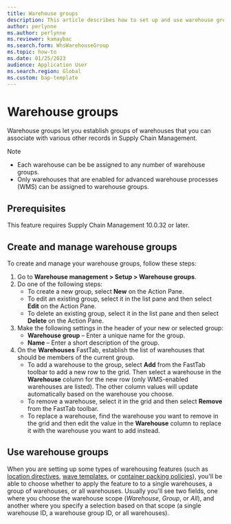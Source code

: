 ```yaml
---
title: Warehouse groups
description: This article describes how to set up and use warehouse groups
author: perlynne
ms.author: perlynne
ms.reviewer: kamaybac
ms.search.form: WhsWarehouseGroup
ms.topic: how-to
ms.date: 01/25/2023
audience: Application User
ms.search.region: Global
ms.custom: bap-template
---
```


# Warehouse groups

Warehouse groups let you establish groups of warehouses that you can associate with various other records in Supply Chain Management.

> [!NOTE]
>
> - Each warehouse can be be assigned to any number of warehouse groups.
> - Only warehouses that are enabled for advanced warehouse processes (WMS) can be assigned to warehouse groups.

## Prerequisites

This feature requires Supply Chain Management 10.0.32 or later.

## Create and manage warehouse groups

To create and manage your warehouse groups, follow these steps:

1. Go to **Warehouse management \> Setup \> Warehouse groups**.
1. Do one of the following steps:
    - To create a new group, select **New** on the Action Pane.
    - To edit an existing group, select it in the list pane and then select **Edit** on the Action Pane.
    - To delete an existing group, select it in the list pane and then select **Delete** on the Action Pane.
1. Make the following settings in the header of your new or selected group:
    - **Warehouse group** – Enter a unique name for the group.
    - **Name** – Enter a short description of the group.
1. On the **Warehouses** FastTab, establish the list of warehouses that should be members of the current group.
    - To add a warehouse to the group, select **Add** from the FastTab toolbar to add a new row to the grid. Then select a warehouse in the **Warehouse** column for the new row (only WMS-enabled warehouses are listed). The other column values will update automatically based on the warehouse you choose.
    - To remove a warehouse, select it in the grid and then select **Remove** from the FastTab toolbar.
    - To replace a warehouse, find the warehouse you want to remove in the grid and then edit the value in the **Warehouse** column to replace it with the warehouse you want to add instead.

## Use warehouse groups

When you are setting up some types of warehousing features (such as [location directives](create-location-directive.md), [wave templates](wave-templates.md), or [container packing policies](packing-containers.md)), you'll be able to choose whether to apply the feature to to a single warehouses, a group of warehouses, or all warehouses. Usually you'll see two fields, one where you choose the warehouse scope (*Warehouse*, *Group*, or *All*), and another where you specify a selection based on that scope (a single warehouse ID, a warehouse group ID, or all warehouses).
